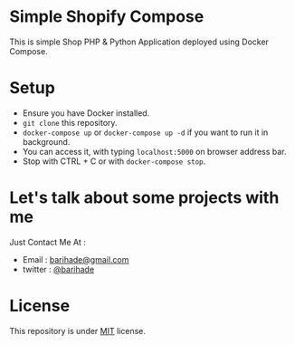 # Simple Shopify Compose
This is simple Shop PHP & Python Application deployed using Docker Compose.

# Setup
- Ensure you have Docker installed.
- `git clone` this repository.
- `docker-compose up` or `docker-compose up -d` if you want to run it in background.
- You can access it, with typing `localhost:5000` on browser address bar.
- Stop with CTRL + C or with `docker-compose stop`.

# Let's talk about some projects with me
Just Contact Me At :
- Email : barihade@gmail.com
- twitter : [@barihade](https://twitter.com/barihade)

# License
This repository is under [MIT](https://opensource.org/licenses/MIT) license.